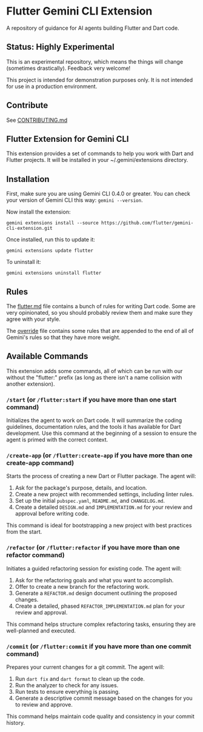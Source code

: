 # Flutter Gemini CLI Extension

A repository of guidance for AI agents building Flutter and Dart code.

## Status: Highly Experimental

This is an experimental repository, which means the things will change
(sometimes drastically). Feedback very welcome!

This project is intended for demonstration purposes only. It is not
intended for use in a production environment.

## Contribute

See [CONTRIBUTING.md](CONTRIBUTING.md)

## Flutter Extension for Gemini CLI

This extension provides a set of commands to help you work with Dart and Flutter projects.
It will be installed in your ~/.gemini/extensions directory.

## Installation

First, make sure you are using Gemini CLI 0.4.0 or greater.
You can check your version of Gemini CLI this way: `gemini --version`.

Now install the extension:

```shell-command
gemini extensions install --source https://github.com/flutter/gemini-cli-extension.git
```

Once installed, run this to update it:

```shell-command
gemini extensions update flutter
```

To uninstall it:

```shell-command
gemini extensions uninstall flutter
```

## Rules

The [flutter.md](./flutter.md) file contains a bunch of rules for writing Dart code.
Some are very opinionated, so you should probably review them and make sure they
agree with your style.

The [override](./override) file contains some rules that are appended to the end
of all of Gemini's rules so that they have more weight.

## Available Commands

This extension adds some commands, all of which can be run with our without the
"flutter:" prefix (as long as there isn't a name collision with another extension).

### `/start` (or `/flutter:start` if you have more than one start command)

Initializes the agent to work on Dart code. It will summarize the coding guidelines,
documentation rules, and the tools it has available for Dart development. Use this
command at the beginning of a session to ensure the agent is primed with the correct context.

### `/create-app` (or `/flutter:create-app` if you have more than one create-app command)

Starts the process of creating a new Dart or Flutter package. The agent will:

1. Ask for the package's purpose, details, and location.
2. Create a new project with recommended settings, including linter rules.
3. Set up the initial `pubspec.yaml`, `README.md`, and `CHANGELOG.md`.
4. Create a detailed `DESIGN.md` and `IMPLEMENTATION.md` for your review and approval
   before writing code.

This command is ideal for bootstrapping a new project with best practices from the start.

### `/refactor` (or `/flutter:refactor` if you have more than one refactor command)

Initiates a guided refactoring session for existing code. The agent will:

1. Ask for the refactoring goals and what you want to accomplish.
2. Offer to create a new branch for the refactoring work.
3. Generate a `REFACTOR.md` design document outlining the proposed changes.
4. Create a detailed, phased `REFACTOR_IMPLEMENTATION.md` plan for your review and approval.

This command helps structure complex refactoring tasks, ensuring they are well-planned
and executed.

### `/commit` (or `/flutter:commit` if you have more than one commit command)

Prepares your current changes for a git commit. The agent will:

1. Run `dart fix` and `dart format` to clean up the code.
2. Run the analyzer to check for any issues.
3. Run tests to ensure everything is passing.
4. Generate a descriptive commit message based on the changes for you to review and approve.

This command helps maintain code quality and consistency in your commit history.
